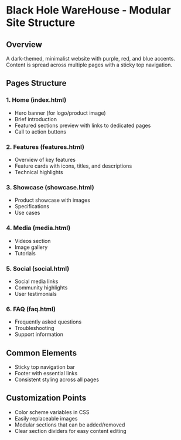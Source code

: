 # Black Hole WareHouse - Modular Site Structure

## Overview
A dark-themed, minimalist website with purple, red, and blue accents. Content is spread across multiple pages with a sticky top navigation.

## Pages Structure

### 1. Home (index.html)
- Hero banner (for logo/product image)
- Brief introduction
- Featured sections preview with links to dedicated pages
- Call to action buttons

### 2. Features (features.html)
- Overview of key features
- Feature cards with icons, titles, and descriptions
- Technical highlights

### 3. Showcase (showcase.html)
- Product showcase with images
- Specifications
- Use cases

### 4. Media (media.html)
- Videos section
- Image gallery
- Tutorials

### 5. Social (social.html)
- Social media links
- Community highlights
- User testimonials

### 6. FAQ (faq.html)
- Frequently asked questions
- Troubleshooting
- Support information

## Common Elements
- Sticky top navigation bar
- Footer with essential links
- Consistent styling across all pages

## Customization Points
- Color scheme variables in CSS
- Easily replaceable images
- Modular sections that can be added/removed
- Clear section dividers for easy content editing
